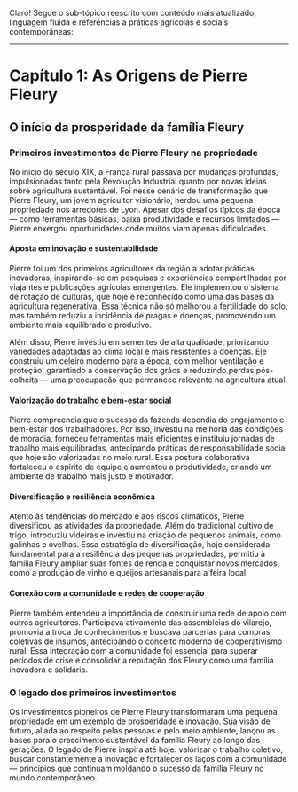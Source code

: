 Claro! Segue o sub-tópico reescrito com conteúdo mais atualizado, linguagem fluida e referências a práticas agrícolas e sociais contemporâneas:

---

# Capítulo 1: As Origens de Pierre Fleury

## O início da prosperidade da família Fleury

### Primeiros investimentos de Pierre Fleury na propriedade

No início do século XIX, a França rural passava por mudanças profundas, impulsionadas tanto pela Revolução Industrial quanto por novas ideias sobre agricultura sustentável. Foi nesse cenário de transformação que Pierre Fleury, um jovem agricultor visionário, herdou uma pequena propriedade nos arredores de Lyon. Apesar dos desafios típicos da época — como ferramentas básicas, baixa produtividade e recursos limitados — Pierre enxergou oportunidades onde muitos viam apenas dificuldades.

#### Aposta em inovação e sustentabilidade

Pierre foi um dos primeiros agricultores da região a adotar práticas inovadoras, inspirando-se em pesquisas e experiências compartilhadas por viajantes e publicações agrícolas emergentes. Ele implementou o sistema de rotação de culturas, que hoje é reconhecido como uma das bases da agricultura regenerativa. Essa técnica não só melhorou a fertilidade do solo, mas também reduziu a incidência de pragas e doenças, promovendo um ambiente mais equilibrado e produtivo.

Além disso, Pierre investiu em sementes de alta qualidade, priorizando variedades adaptadas ao clima local e mais resistentes a doenças. Ele construiu um celeiro moderno para a época, com melhor ventilação e proteção, garantindo a conservação dos grãos e reduzindo perdas pós-colheita — uma preocupação que permanece relevante na agricultura atual.

#### Valorização do trabalho e bem-estar social

Pierre compreendia que o sucesso da fazenda dependia do engajamento e bem-estar dos trabalhadores. Por isso, investiu na melhoria das condições de moradia, forneceu ferramentas mais eficientes e instituiu jornadas de trabalho mais equilibradas, antecipando práticas de responsabilidade social que hoje são valorizadas no meio rural. Essa postura colaborativa fortaleceu o espírito de equipe e aumentou a produtividade, criando um ambiente de trabalho mais justo e motivador.

#### Diversificação e resiliência econômica

Atento às tendências do mercado e aos riscos climáticos, Pierre diversificou as atividades da propriedade. Além do tradicional cultivo de trigo, introduziu videiras e investiu na criação de pequenos animais, como galinhas e ovelhas. Essa estratégia de diversificação, hoje considerada fundamental para a resiliência das pequenas propriedades, permitiu à família Fleury ampliar suas fontes de renda e conquistar novos mercados, como a produção de vinho e queijos artesanais para a feira local.

#### Conexão com a comunidade e redes de cooperação

Pierre também entendeu a importância de construir uma rede de apoio com outros agricultores. Participava ativamente das assembleias do vilarejo, promovia a troca de conhecimentos e buscava parcerias para compras coletivas de insumos, antecipando o conceito moderno de cooperativismo rural. Essa integração com a comunidade foi essencial para superar períodos de crise e consolidar a reputação dos Fleury como uma família inovadora e solidária.

### O legado dos primeiros investimentos

Os investimentos pioneiros de Pierre Fleury transformaram uma pequena propriedade em um exemplo de prosperidade e inovação. Sua visão de futuro, aliada ao respeito pelas pessoas e pelo meio ambiente, lançou as bases para o crescimento sustentável da família Fleury ao longo das gerações. O legado de Pierre inspira até hoje: valorizar o trabalho coletivo, buscar constantemente a inovação e fortalecer os laços com a comunidade — princípios que continuam moldando o sucesso da família Fleury no mundo contemporâneo.